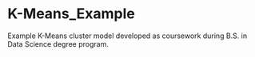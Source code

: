 # K-Means_Example
Example K-Means cluster model developed as coursework during B.S. in Data Science degree program.
